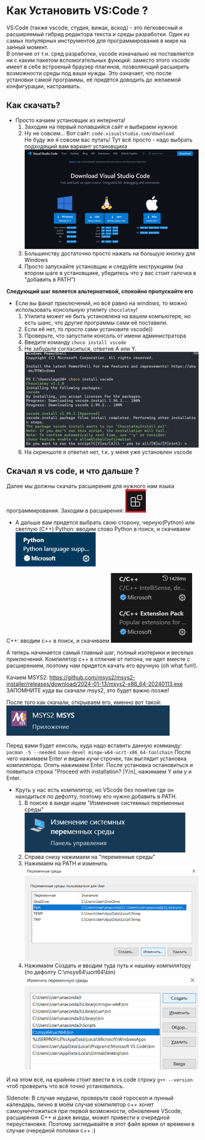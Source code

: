 # Как Установить VS:Code ?

VS:Code (также vscode, студия, вижак, вскод) - это легковесный и расширяемый гибрид редактора текста и среды разработки. Один из самых популярных инструментов для программирования в мире на занный момент.  
В отличие от т.н. сред разработки, vscode изначально не поставляется ни с каким пакетом вспомогательных функций: заместо этого vscode имеет в себе встроеный браузер плагинов, позволяющий расширить возможности среды под ваши нужды. 
Это означает, что после установки самой программы, её придётся доводить до желаемой конфигурации, настраивать. 

## Как скачать?

- Просто качаем установщик из интернета!  
    1. Заходим на первый попавшийся сайт и выбираем нужное  
    2. Ну не совсем... Вот сайт: `code.visualstudio.com/download`  
Не буду же я совсем вас путать! Тут всё просто - надо выбрать подходящий вам вариант установщика
![сайт vscode](assets/vscode_website.jpg)
    3. Большинству достаточно просто нажать на большую кнопку для Windows
    4. Просто запускайте установщик и следуйте инструкциям (на втором шаге в установщике, убедитесь что у вас стоит галочка в "добавить в PATH")

<b>Следующий шаг является альтернативой, спокойно пропускайте его</b>

- Если вы фанат приключений, но всё равно на windows, то можно использовать консольную утилиту `chocolatey`!  
    1. Утилита может не быть установлена на вашем компьютере, но есть шанс, что другие программы сами её поставили.
    2. Если её нет, то просто сами установите vscode))
    3. Проверьте, что запустили консоль от имени администратора
    4. Введите команду `choco install vscode`
    5. Не забудьте согласиться, ответив A или Y.
    ![установка командой](assets/choco_install.jpg)
    6. На скриншоте я ответил нет, т.к. у меня уже установлен vscode

## Скачал я vs code, и что дальше ?

Далее мы должны скачать расширения для нужного нам языка программирования.
    Заходим в расширения: ![extensions](assets/vscubes.jpg)
- А дальше вам придется выбрать свою сторону, черную(Python) или светлую (C++)
Python: вводим слово Python в поиск, и скачиваем 
![pythonfind](assets/vspython.jpg)

C++: вводим с++ в поиск, и скачиваем 
![c++find](assets/vsc++.jpg)

А теперь начинается самый главный шаг, полный изотерики и веселых приключений. Компилятор с++ в отличие от питона, не идет вместе с расширением, поэтому нам придется качать его вручную (oh what fun!). 

Качаем MSYS2: https://github.com/msys2/msys2-installer/releases/download/2024-01-13/msys2-x86_64-20240113.exe
ЗАПОМНИТЕ куда вы скачали msys2, это будет важно позже!

После того как скачали, открываем его, именно вот такой: 
![msys2 purple](assets/msys.jpg)

Перед вами будет консоль, куда надо вставить данную комманду: `pacman -S --needed base-devel mingw-w64-ucrt-x86_64-toolchain`
После чего нажимаем Enter и видим кучи строчек, так выглядит установка компилятора. Опять нажимаем Enter.
После установка остановиться и появиться строка "Proceed with installation? [Y/n], нажимаем Y или y и Enter.

- Круть у нас есть компилятор, но VScode без понятия где он находиться по дефолту, поэтому его нужно добавить в PATH.
    1. В поиске в винде ищем "Изменение системных переменных среды" 
    ![envirmnt var](assets/per.jpg)
    2. Справа снизу нажимаем на "переменные среды"
    3. Нажимаем на PATH и изменить 
    ![path](assets/path.jpg)
    4. Нажимаем Создать и вводим туда путь к нашему компилятору (по дефолту C:\msys64\ucrt64\bin) 
    ![path to msys bin](assets/msyspath.jpg)

И на этом всё, на крайняк стоит ввести в vs code строку `g++ --version` чтоб проверить что всё точно установилось.

Sidenote: В случае неудачи, проверьте свой гороскоп и лунный календарь, лично в моём случае компилятор с++ хочет самоуничтожиться при первой возможности, обновление VScode, расширения C++ и даже винды, может привести к очередной переустановке. Поэтому заглядывайте в этот файл время от времени в случае очередной поломки с++ :)



 